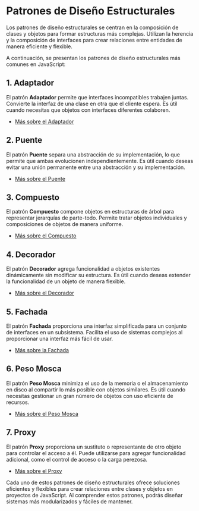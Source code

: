 # Patrones de Diseño Estructurales

Los patrones de diseño estructurales se centran en la composición de clases y objetos para formar estructuras más complejas. Utilizan la herencia y la composición de interfaces para crear relaciones entre entidades de manera eficiente y flexible.

A continuación, se presentan los patrones de diseño estructurales más comunes en JavaScript:

## 1. Adaptador

El patrón **Adaptador** permite que interfaces incompatibles trabajen juntas. Convierte la interfaz de una clase en otra que el cliente espera. Es útil cuando necesitas que objetos con interfaces diferentes colaboren.

- [Más sobre el Adaptador](/patron/estructural/adaptador.md)

## 2. Puente

El patrón **Puente** separa una abstracción de su implementación, lo que permite que ambas evolucionen independientemente. Es útil cuando deseas evitar una unión permanente entre una abstracción y su implementación.

- [Más sobre el Puente](/patron/estructural/puente.md)

## 3. Compuesto

El patrón **Compuesto** compone objetos en estructuras de árbol para representar jerarquías de parte-todo. Permite tratar objetos individuales y composiciones de objetos de manera uniforme.

- [Más sobre el Compuesto](/patron/estructural/compuesto.md)

## 4. Decorador

El patrón **Decorador** agrega funcionalidad a objetos existentes dinámicamente sin modificar su estructura. Es útil cuando deseas extender la funcionalidad de un objeto de manera flexible.

- [Más sobre el Decorador](/patron/estructural/decorador.md)

## 5. Fachada

El patrón **Fachada** proporciona una interfaz simplificada para un conjunto de interfaces en un subsistema. Facilita el uso de sistemas complejos al proporcionar una interfaz más fácil de usar.

- [Más sobre la Fachada](/patron/estructural/facade.md)

## 6. Peso Mosca

El patrón **Peso Mosca** minimiza el uso de la memoria o el almacenamiento en disco al compartir lo más posible con objetos similares. Es útil cuando necesitas gestionar un gran número de objetos con uso eficiente de recursos.

- [Más sobre el Peso Mosca](/patron/estructural/peso-mosca.md)

## 7. Proxy

El patrón **Proxy** proporciona un sustituto o representante de otro objeto para controlar el acceso a él. Puede utilizarse para agregar funcionalidad adicional, como el control de acceso o la carga perezosa.

- [Más sobre el Proxy](/patron/estructural/proxy.md)

Cada uno de estos patrones de diseño estructurales ofrece soluciones eficientes y flexibles para crear relaciones entre clases y objetos en proyectos de JavaScript. Al comprender estos patrones, podrás diseñar sistemas más modularizados y fáciles de mantener.